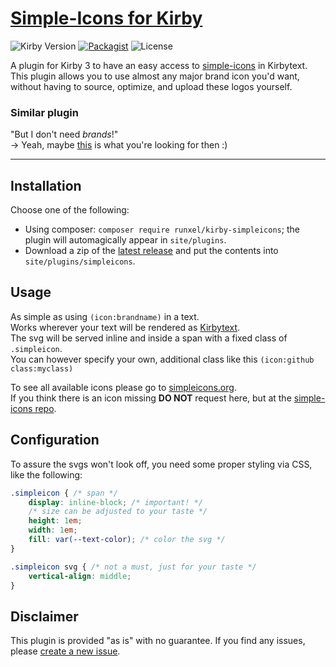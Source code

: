# [Simple-Icons for Kirby](https://github.com/runxel/kirby3-simpleicons)

 ![Kirby Version](https://img.shields.io/badge/Kirby-3%2B-black?&logo=kirby)
[![Packagist](https://img.shields.io/packagist/v/runxel/kirby-simpleicons?logo=composer)](https://packagist.org/packages/runxel/kirby-simpleicons)
 ![License](https://img.shields.io/github/license/runxel/kirby3-simpleicons)


A plugin for Kirby 3 to have an easy access to [simple-icons](https://github.com/simple-icons/simple-icons) in Kirbytext.  
This plugin allows you to use almost any major brand icon you'd want, without having to source, optimize, and upload these logos yourself.

### Similar plugin

"But I don't need _brands_!"  
→ Yeah, maybe [this](https://github.com/julien-gargot/kirby-plugin-fontawesome-icon) is what you're looking for then :)

---

## Installation

Choose one of the following:

- Using composer: `composer require runxel/kirby-simpleicons`; the plugin will automagically appear in `site/plugins`.
- Download a zip of the [latest release](https://github.com/runxel/kirby3-simpleicons/releases/latest) and put the contents into `site/plugins/simpleicons`.


## Usage

As simple as using `(icon:brandname)` in a text.  
Works wherever your text will be rendered as [Kirbytext](https://getkirby.com/docs/reference/text/kirbytags).  
The svg will be served inline and inside a span with a fixed class of `.simpleicon`.  
You can however specify your own, additional class like this `(icon:github class:myclass)`

To see all available icons please go to [simpleicons.org](https://simpleicons.org/).  
If you think there is an icon missing **DO NOT** request here, but at the [simple-icons repo](https://github.com/simple-icons/simple-icons/issues/new/choose).


## Configuration

To assure the svgs won't look off, you need some proper styling via CSS, like the following:

```css
.simpleicon { /* span */
    display: inline-block; /* important! */
    /* size can be adjusted to your taste */
    height: 1em;
    width: 1em;
    fill: var(--text-color); /* color the svg */
}

.simpleicon svg { /* not a must, just for your taste */
    vertical-align: middle;
}
```


## Disclaimer

This plugin is provided "as is" with no guarantee. If you find any issues, please [create a new issue](https://github.com/runxel/kirby3-simpleicons/issues/new).